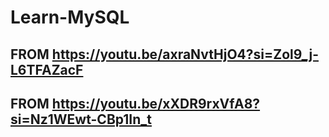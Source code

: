 # Learn-MySQL

## FROM https://youtu.be/axraNvtHjO4?si=Zol9_j-L6TFAZacF
## FROM https://youtu.be/xXDR9rxVfA8?si=Nz1WEwt-CBp1In_t
